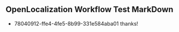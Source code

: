## OpenLocalization Workflow Test MarkDown
* 78040912-ffe4-4fe5-8b99-331e584aba01 
thanks!<!--HONumber=Mar16_HO3-->
